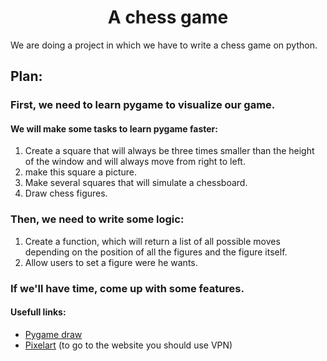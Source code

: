 <h1 align="center">A chess game</h1>
<p>We are doing a project in which we have to write a chess game on python.</p>

<h2>Plan:</h2>
<h3>First, we need to learn pygame to visualize our game.</h3>

<h4>We will make some tasks to learn pygame faster:</h4>
<ol>
    <li>Create a square that will always be three times smaller than the height of the window and will always move from right to left.</li>
    <li>make this square a picture.</li>
    <li>Make several squares that will simulate a chessboard.</li>
    <li>Draw chess figures.</li>
</ol>
<h3>Then, we need to write some logic:</h3>
<ol>
    <li>Create a function, which will return a list of all possible moves depending on the position of all the figures and the figure itself.</li>
    <li>Allow users to set a figure were he wants.</li>
</ol>
<h3>If we'll have time, come up with some features.</h3>

<h4>Usefull links:</h4>
<ul>
    <li><a href="https://younglinux.info/pygame/draw">Pygame draw</a></li>
    <li><a href="https://www.pixilart.com/draw?ref=home-page#">Pixelart</a> (to go to the website you should use VPN)</li>
</ul>
